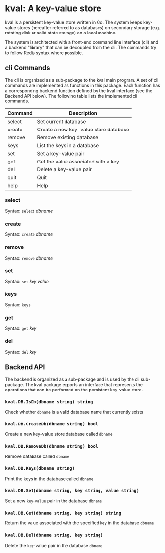 # kval: A key-value store

kval is a persistent key-value store written in Go.  The system keeps
key-value stores (hereafter referred to as databases) on secondary storage
(e.g. rotating disk or solid state storage) on a local machine.

The system is architected with a front-end command line interface (cli)
and a backend "library" that can be decoupled from the cli.  The commands
try to follow Redis syntax where possible.


## cli Commands

The cli is organized as a sub-package to the kval main program.  A set of
cli commands are implemented as functions in this package.  Each function
has a corresponding backend function defined by the kval interface (see
the Backend API below).  The following table lists the implemented cli
commands.


| Command	| Description					|
|---------------|-----------------------------------------------|
| select	| Set current database				|
| create	| Create a new key-value store database		|
| remove	| Remove existing database			|
| keys          | List the keys in a database                   |
| set		| Set a key-value pair				|
| get		| Get the value associated with a key		|
| del		| Delete a key-value pair			|
| quit		| Quit						|
| help		| Help						|

### select

Syntax: `select` _dbname_

### create

Syntax: `create` _dbname_

### remove

Syntax: `remove` _dbname_

### set

Syntax: `set` _key_ _value_

### keys

Syntax: `keys`

### get

Syntax: `get` _key_

### del

Syntax: `del` _key_


## Backend API

The backend is organized as a sub-package and is used by the cli sub-package.
The kval package exports an interface that represents the operations that can
be performed on the persistent key-value store.  

### `kval.DB.IsDb(dbname string) string`

Check whether `dbname` is a valid database name that currently exists

### `kval.DB.CreateDb(dbname string) bool`

Create a new key-value store database called `dbname`

### `kval.DB.RemoveDb(dbname string) bool`

Remove database called `dbname`

### `kval.DB.Keys(dbname string)`

Print the keys in the database called `dbname`

### `kval.DB.Set(dbname string, key string, value string)`

Set a new `key`-`value` pair in the database `dbname`

### `kval.DB.Get(dbname string, key string) string`

Return the value associated with the specified `key` in the database `dbname`

### `kval.DB.Del(dbname string, key string)`

Delete the `key`-value pair in the database `dbname`
